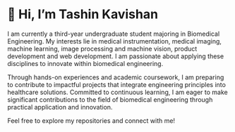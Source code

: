 # 👋 Hi, I’m Tashin Kavishan

I am currently a third-year undergraduate student majoring in Biomedical Engineering. My interests lie in medical instrumentation, medical imaging, machine learning, image processing and machine vision, product development and web development. I am passionate about applying these disciplines to innovate within biomedical engineering.

Through hands-on experiences and academic coursework, I am preparing to contribute to impactful projects that integrate engineering principles into healthcare solutions. Committed to continuous learning, I am eager to make significant contributions to the field of biomedical engineering through practical application and innovation.

Feel free to explore my repositories and connect with me!


<!---
kavishanGT/kavishanGT is a ✨ special ✨ repository because its `README.md` (this file) appears on your GitHub profile.
You can click the Preview link to take a look at your changes.
--->
